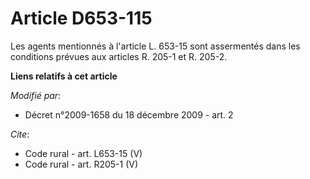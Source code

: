 # Article D653-115

Les agents mentionnés à l'article L. 653-15 sont assermentés dans les conditions prévues aux articles R. 205-1 et R. 205-2.

**Liens relatifs à cet article**

_Modifié par_:

  - Décret n°2009-1658 du 18 décembre 2009 - art. 2

_Cite_:

  - Code rural - art. L653-15 (V)
  - Code rural - art. R205-1 (V)
